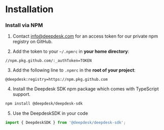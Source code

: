 # Installation

### Install via NPM

1. Contact info@deepdesk.com for an access token for our private npm registry on GitHub.

2. Add the token to your `~/.npmrc` in **your home directory**:

```
//npm.pkg.github.com/:_authToken=TOKEN
```

3. Add the following line to `.npmrc` in the **root of your project**:

```
@deepdesk:registry=https://npm.pkg.github.com
```

4. Install the Deepdesk SDK npm package which comes with TypeScript support.

```bash
npm install @deepdesk/deepdesk-sdk
```

5. Use the DeepdeskSDK in your code

```js
import { DeepdeskSDK } from '@deepdesk/deepdesk-sdk';
```